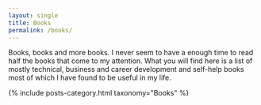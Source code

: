 ```yaml
---
layout: single
title: Books
permalink: /books/
---
```


Books, books and more books. I never seem to have a enough time to read half the books that come to my attention. What you will find here is a list of mostly technical, business and career development and self-help books most of which I have found to be useful in my life.

{% include posts-category.html taxonomy="Books" %}